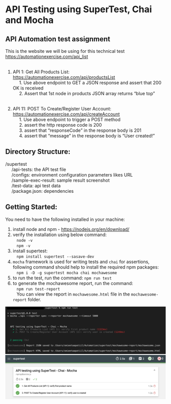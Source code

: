 # API Testing using SuperTest, Chai and Mocha

## API Automation test assignment
This is the website we will be using for this technical test https://automationexercise.com/api_list
 <br /> <br />
1. API 1: Get All Products List: https://automationexercise.com/api/productsList <br />
&nbsp;&nbsp;&nbsp;&nbsp; 1. Use above endpoint to GET a JSON response and assert that 200 OK is received <br />
&nbsp;&nbsp;&nbsp;&nbsp; 2. Assert that 1st node in products JSON array returns “blue top” <br /> <br />

2. API 11: POST To Create/Register User Account: https://automationexercise.com/api/createAccount <br />
&nbsp;&nbsp;&nbsp;&nbsp; 1. Use above endpoint to trigger a POST method <br />
&nbsp;&nbsp;&nbsp;&nbsp; 2. assert the http response code is 200  <br />
&nbsp;&nbsp;&nbsp;&nbsp; 3. assert that “responseCode” in the response body is 201  <br />
&nbsp;&nbsp;&nbsp;&nbsp; 4. assert that “message” in the response body is “User created!” <br />

## Directory Structure:

/supertest <br />
&nbsp;&nbsp;&nbsp;&nbsp; /api-tests: the API test file <br />
&nbsp;&nbsp;&nbsp;&nbsp; /configs: environment configuration parameters likes URL <br />
&nbsp;&nbsp;&nbsp;&nbsp; /sample-exec-result: sample result screenshot <br />
&nbsp;&nbsp;&nbsp;&nbsp; /test-data: api test data   <br />
&nbsp;&nbsp;&nbsp;&nbsp; /package.json: dependencies <br />

## Getting Started:

You need to have the following installed in your machine:

1. install node and npm - https://nodejs.org/en/download/
2. verify the installation using below command:  <br />
&nbsp;&nbsp; `node -v` <br />
&nbsp;&nbsp; `npm -v`
3. install supertest: <br />
&nbsp;&nbsp; `npm install supertest --sasave-dev` 
4. `mocha` framework is used for writing tests and `chai` for assertions, following command should help to install the required npm packages: <br />
&nbsp;&nbsp; `npm i -D -g supertest mocha chai mochawesome`
5. to run the test, run the command: `npm run test`
6. to generate the mochawesome report, run the command:  <br />
&nbsp;&nbsp; `npm run test-report`  <br />
&nbsp;&nbsp; You can view the report in `mochawesome.html` file in the `mochawesome-report` folder.

<img src="sample-exec-result/test.png"/>

<img src="sample-exec-result/test-report.png"/>

